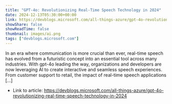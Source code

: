 ```yaml
---
title: "GPT-4o: Revolutionizing Real-Time Speech Technology in 2024"
date: 2024-12-13T05:30:00+00:00
link: https://devblogs.microsoft.com/all-things-azure/gpt-4o-revolutionizing-real-time-speech-technology-in-2024
showShare: false
showReadTime: false
thumbnail: images/ai.png
tags: ["devblogs.microsoft.com"]
---
```

In an era where communication is more crucial than ever, real-time speech has evolved from a futuristic concept into an essential tool across many industries. With gpt-4o leading the way, organizations and developers are now leveraging AI to create interactive and seamless speech experiences. From customer support to retail, the impact of real-time speech applications […]

- Link to article: https://devblogs.microsoft.com/all-things-azure/gpt-4o-revolutionizing-real-time-speech-technology-in-2024